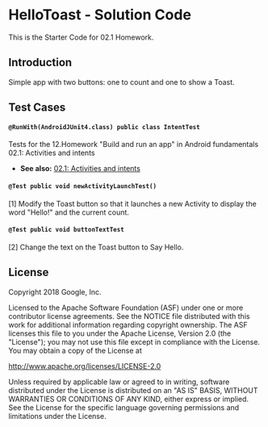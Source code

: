 HelloToast - Solution Code
==========================
This is the Starter Code for 02.1 Homework.

Introduction
------------
Simple app with two buttons: one to count and one to show a Toast.

Test Cases
--------

#### `@RunWith(AndroidJUnit4.class) public class IntentTest`

Tests for the 12.Homework "Build and run an app" in Android fundamentals 02.1: Activities and intents

 * **See also:** <a href="https://codelabs.developers.google.com/codelabs/android-training-create-an-activity/index.html?index=..%2F..%2Fandroid-training#11">02.1: Activities and intents</a>

#### `@Test public void newActivityLaunchTest()`

[1] Modify the Toast button so that it launches a new Activity to display the word "Hello!" and the current count.

#### `@Test public void buttonTextTest`

[2]  Change the text on the Toast button to Say Hello.

License
-------

Copyright 2018 Google, Inc.

Licensed to the Apache Software Foundation (ASF) under one or more contributor
license agreements.  See the NOTICE file distributed with this work for
additional information regarding copyright ownership.  The ASF licenses this
file to you under the Apache License, Version 2.0 (the "License"); you may not
use this file except in compliance with the License.  You may obtain a copy of
the License at

  http://www.apache.org/licenses/LICENSE-2.0

Unless required by applicable law or agreed to in writing, software
distributed under the License is distributed on an "AS IS" BASIS, WITHOUT
WARRANTIES OR CONDITIONS OF ANY KIND, either express or implied.  See the
License for the specific language governing permissions and limitations under
the License.
